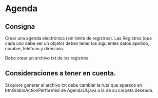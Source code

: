 # Agenda

## Consigna

Crear una agenda electrónica (sin limite de registros). Las Registros (que cada uno debe ser un objeto) deben tener los siguientes datos apellido, nombre, teléfono y dirección. 

Debe crear un archivo txt de los registros.


## Consideraciones a tener en cuenta.

Si quiere generar el archivo txt debe cambiar la ruta que aparece en btnGrabarActionPerformed de AgendaUI.java a la de su carpeta deseada.